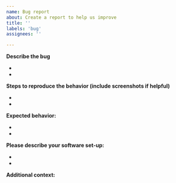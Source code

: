 ```yaml
---
name: Bug report
about: Create a report to help us improve
title: ''
labels: 'bug'
assignees: ''

---
```


**Describe the bug**
<!--A clear and concise description of what the bug is.-->
- 
- 

**Steps to reproduce the behavior (include screenshots if helpful)**
<!-- 1. Go to '...' -->
<!-- 2. Click on '....' -->
<!-- 3. Scroll down to '....' -->
<!-- 4. See error -->
-
-

**Expected behavior:**
<!-- A clear and concise description of what you expected to happen. -->
-
-

**Please describe your software set-up:**
<!-- E.g. Windows, MacOS -->
<!-- E.g. R version 4.2 -->
-
-

**Additional context:**
<!-- Add any other context about the problem here.-->
